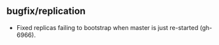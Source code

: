 ## bugfix/replication

* Fixed replicas failing to bootstrap when master is just re-started (gh-6966).
